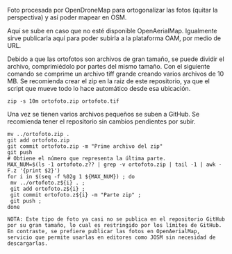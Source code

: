 Foto procesada por OpenDroneMap para ortogonalizar las fotos (quitar la perspectiva) y así poder mapear en OSM.

Aquí se sube en caso que no esté disponible OpenAerialMap. Igualmente sirve publicarla aquí para poder subirla a la plataforma OAM, por medio de URL.

Debido a que las ortofotos son archivos de gran tamaño, se puede dividir el archivo, comprimiédolo por partes del mismo tamaño. Con el siguiente comando se comprime un archivo tiff grande creando varios archivos de 10 MB. Se recomienda crear el zip en la raiz de este repositorio, ya que el script que mueve todo lo hace automático desde esa ubicación.

```
zip -s 10m ortofoto.zip ortofoto.tif
```

Una vez se tienen varios archivos pequeños se suben a GitHub. Se recomienda tener el repositorio sin cambios pendientes por subir.

```
mv ../ortofoto.zip .
git add ortofoto.zip
git commit ortofoto.zip -m "Prime archivo del zip"
git push
# Obtiene el número que representa la última parte.
MAX_NUM=$(ls -1 ortofoto.z?? | grep -v ortofoto.zip | tail -1 | awk -F.z '{print $2}')
for i in $(seq -f %02g 1 ${MAX_NUM}) ; do
 mv ../ortofoto.z${i} . ;
 git add ortofoto.z${i} ;
 git commit ortofoto.z${i} -m "Parte zip" ;
 git push ;
done

NOTA: Este tipo de foto ya casi no se publica en el repositorio GitHub por su gran tamaño, lo cual es restringido por los límites de GitHub. En contraste, se prefiere publicar las fotos en OpenAerialMap, servicio que permite usarlas en editores como JOSM sin necesidad de descargarlas.
